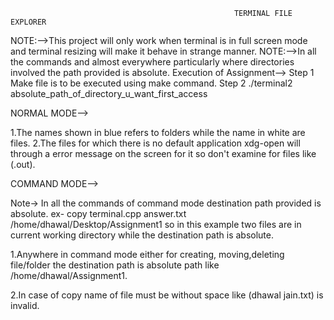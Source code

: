                                                       TERMINAL FILE EXPLORER

NOTE:-->This project will only work when terminal is in full screen mode and terminal resizing will make it behave in strange manner.
NOTE:-->In all the commands and almost everywhere particularly where directories involved the path provided is absolute.
Execution of Assignment-->
  Step 1 Make file is to be executed using make command.
  Step 2 ./terminal2 absolute_path_of_directory_u_want_first_access 

NORMAL MODE-->

1.The names shown in blue refers to folders while the name in white are files.
2.The files for which there is no default application xdg-open will through a error message on the screen for it so don't examine for files like (.out).

COMMAND MODE-->

Note-> In all the commands of command mode destination path provided is absolute.
       ex- copy terminal.cpp answer.txt /home/dhawal/Desktop/Assignment1 so in this example two files are in current working directory while the destination path is absolute.

1.Anywhere in command mode either for creating, moving,deleting file/folder the destination path is absolute path like /home/dhawal/Assignment1.

2.In case of copy name of file must be without space like (dhawal jain.txt) is invalid.

